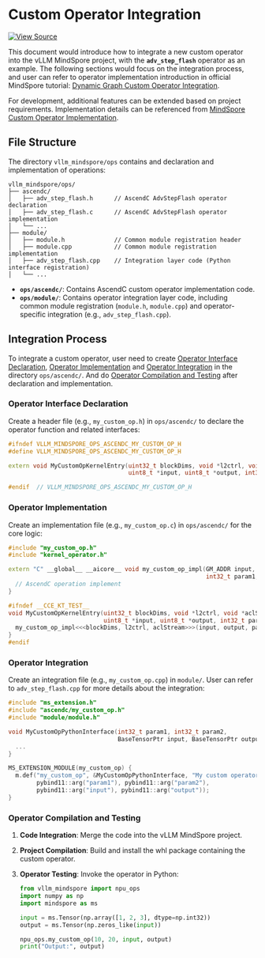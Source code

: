 # Custom Operator Integration  

[![View Source](https://mindspore-website.obs.cn-north-4.myhuaweicloud.com/website-images/master/resource/_static/logo_source_en.svg)](https://gitee.com/mindspore/docs/blob/master/docs/vllm_mindspore/docs/source_en/user_guide/supported_features/operations/npu_ops.md)  

This document would introduce how to integrate a new custom operator into the vLLM MindSpore project, with the **`adv_step_flash`** operator as an example. The following sections would focus on the integration process, and user can refer to operator implementation introduction in official MindSpore tutorial: [Dynamic Graph Custom Operator Integration](https://www.mindspore.cn/tutorials/en/master/custom_program/operation/op_customopbuilder.html).

For development, additional features can be extended based on project requirements. Implementation details can be referenced from [MindSpore Custom Operator Implementation](https://www.mindspore.cn/tutorials/en/master/custom_program/operation/op_customopbuilder.html).  

## File Structure  

The directory `vllm_mindspore/ops` contains and declaration and implementation of operations:  

```text  
vllm_mindspore/ops/  
├── ascendc/  
│   ├── adv_step_flash.h      // AscendC AdvStepFlash operator declaration  
│   ├── adv_step_flash.c      // AscendC AdvStepFlash operator implementation  
│   └── ...  
├── module/  
│   ├── module.h              // Common module registration header  
│   ├── module.cpp            // Common module registration implementation  
│   ├── adv_step_flash.cpp    // Integration layer code (Python interface registration)  
│   └── ...  
```  

- **`ops/ascendc/`**: Contains AscendC custom operator implementation code.
- **`ops/module/`**: Contains operator integration layer code, including common module registration (`module.h`, `module.cpp`) and operator-specific integration (e.g., `adv_step_flash.cpp`).

## Integration Process  

To integrate a custom operator, user need to create [Operator Interface Declaration](#operator-interface-declaration), [Operator Implementation](#operator-implementation) and [Operator Integration](#operator-integration) in the directory `ops/ascendc/`. And do [Operator Compilation and Testing](#operator-compilation-and-testing) after declaration and implementation.  

### Operator Interface Declaration  

Create a header file (e.g., `my_custom_op.h`) in `ops/ascendc/` to declare the operator function and related interfaces:

```cpp  
#ifndef VLLM_MINDSPORE_OPS_ASCENDC_MY_CUSTOM_OP_H
#define VLLM_MINDSPORE_OPS_ASCENDC_MY_CUSTOM_OP_H

extern void MyCustomOpKernelEntry(uint32_t blockDims, void *l2ctrl, void *aclStream,
                                  uint8_t *input, uint8_t *output, int32_t param1, int32_t param2);

#endif  // VLLM_MINDSPORE_OPS_ASCENDC_MY_CUSTOM_OP_H
```  

### Operator Implementation  

Create an implementation file (e.g., `my_custom_op.c`) in `ops/ascendc/` for the core logic:  

```cpp  
#include "my_custom_op.h"
#include "kernel_operator.h"

extern "C" __global__ __aicore__ void my_custom_op_impl(GM_ADDR input, GM_ADDR output,
                                                        int32_t param1, int32_t param2) {
  // AscendC operation implement
}

#ifndef __CCE_KT_TEST__
void MyCustomOpKernelEntry(uint32_t blockDims, void *l2ctrl, void *aclStream,
                           uint8_t *input, uint8_t *output, int32_t param1, int32_t param2) {
  my_custom_op_impl<<<blockDims, l2ctrl, aclStream>>>(input, output, param1, param2);
}
#endif
```  

### Operator Integration  

Create an integration file (e.g., `my_custom_op.cpp`) in `module/`. User can refer to `adv_step_flash.cpp` for more details about the integration:  

```cpp  
#include "ms_extension.h"
#include "ascendc/my_custom_op.h"
#include "module/module.h"

void MyCustomOpPythonInterface(int32_t param1, int32_t param2,
                               BaseTensorPtr input, BaseTensorPtr output) {
  ...
}

MS_EXTENSION_MODULE(my_custom_op) {
  m.def("my_custom_op", &MyCustomOpPythonInterface, "My custom operator",
        pybind11::arg("param1"), pybind11::arg("param2"),
        pybind11::arg("input"), pybind11::arg("output"));
}
```  

### Operator Compilation and Testing  

1. **Code Integration**: Merge the code into the vLLM MindSpore project.  
2. **Project Compilation**: Build and install the whl package containing the custom operator.  
3. **Operator Testing**: Invoke the operator in Python:

    ```python
    from vllm_mindspore import npu_ops
    import numpy as np
    import mindspore as ms

    input = ms.Tensor(np.array([1, 2, 3], dtype=np.int32))
    output = ms.Tensor(np.zeros_like(input))

    npu_ops.my_custom_op(10, 20, input, output)
    print("Output:", output)
    ```
